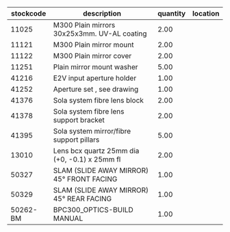 |stockcode|description|quantity|location|
|---------|-----------|--------|--------|
|11025|M300 Plain mirrors 30x25x3mm.  UV-AL coating|2.00||
|11121|M300 Plain mirror mount|2.00||
|11122|M300 Plain mirror cover|2.00||
|11251|Plain mirror mount washer|5.00||
|41216|E2V input aperture holder|1.00||
|41252|Aperture set , see drawing|1.00||
|41376|Sola system fibre lens block|2.00||
|41378|Sola system fibre lens support bracket|2.00||
|41395|Sola system mirror/fibre support pillars|5.00||
|13010|Lens bcx quartz 25mm dia (+0, -0.1) x 25mm fl|2.00||
|50327|SLAM (SLIDE AWAY MIRROR) 45° FRONT FACING|1.00||
|50329|SLAM (SLIDE AWAY MIRROR) 45° REAR FACING|1.00||
|50262-BM|BPC300_OPTICS-BUILD MANUAL|1.00||
